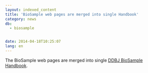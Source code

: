 ```yaml
---
layout: indexed_content
title: 'BioSample web pages are merged into single Handbook'
category: news
db:
  - biosample


date: 2014-04-18T10:25:07
lang: en
---
```


The BioSample web pages are merged into single <a href="/biosample/services/index.html">DDBJ BioSample Handbook</a>.
